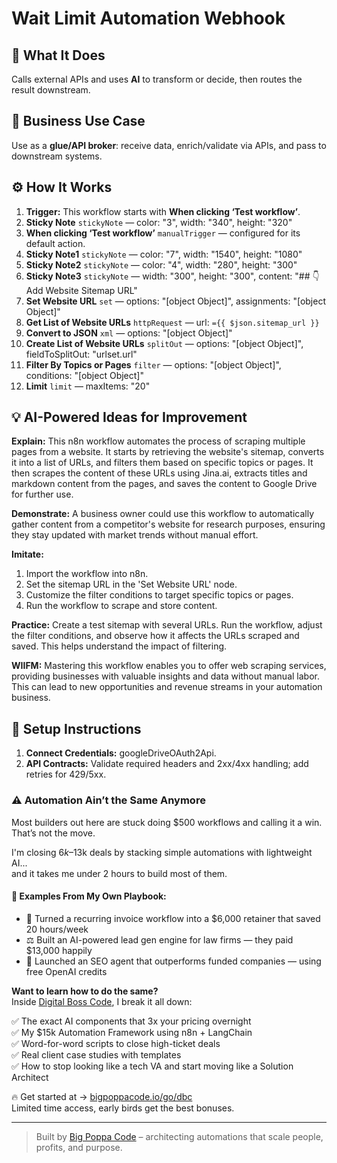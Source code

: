 # Wait Limit Automation Webhook
## 🚀 What It Does
Calls external APIs and uses **AI** to transform or decide, then routes the result downstream.

## 💼 Business Use Case
Use as a **glue/API broker**: receive data, enrich/validate via APIs, and pass to downstream systems.

## ⚙️ How It Works
1. **Trigger:** This workflow starts with **When clicking ‘Test workflow’**.
2. **Sticky Note** `stickyNote` — color: "3", width: "340", height: "320"
3. **When clicking ‘Test workflow’** `manualTrigger` — configured for its default action.
4. **Sticky Note1** `stickyNote` — color: "7", width: "1540", height: "1080"
5. **Sticky Note2** `stickyNote` — color: "4", width: "280", height: "300"
6. **Sticky Note3** `stickyNote` — width: "300", height: "300", content: "## 👇Add Website Sitemap URL"
7. **Set Website URL** `set` — options: "[object Object]", assignments: "[object Object]"
8. **Get List of Website URLs** `httpRequest` — url: `={{ $json.sitemap_url }}`
9. **Convert to JSON** `xml` — options: "[object Object]"
10. **Create List of Website URLs** `splitOut` — options: "[object Object]", fieldToSplitOut: "urlset.url"
11. **Filter By Topics or Pages** `filter` — options: "[object Object]", conditions: "[object Object]"
12. **Limit** `limit` — maxItems: "20"

## 💡 AI-Powered Ideas for Improvement
**Explain:** This n8n workflow automates the process of scraping multiple pages from a website. It starts by retrieving the website's sitemap, converts it into a list of URLs, and filters them based on specific topics or pages. It then scrapes the content of these URLs using Jina.ai, extracts titles and markdown content from the pages, and saves the content to Google Drive for further use.

**Demonstrate:** A business owner could use this workflow to automatically gather content from a competitor's website for research purposes, ensuring they stay updated with market trends without manual effort.

**Imitate:** 
1. Import the workflow into n8n.
2. Set the sitemap URL in the 'Set Website URL' node.
3. Customize the filter conditions to target specific topics or pages.
4. Run the workflow to scrape and store content.

**Practice:** Create a test sitemap with several URLs. Run the workflow, adjust the filter conditions, and observe how it affects the URLs scraped and saved. This helps understand the impact of filtering.

**WIIFM:** Mastering this workflow enables you to offer web scraping services, providing businesses with valuable insights and data without manual labor. This can lead to new opportunities and revenue streams in your automation business.

## 🔧 Setup Instructions
1. **Connect Credentials:** googleDriveOAuth2Api.
2. **API Contracts:** Validate required headers and 2xx/4xx handling; add retries for 429/5xx.

### ⚠️ Automation Ain’t the Same Anymore

Most builders out here are stuck doing $500 workflows and calling it a win.  
That’s not the move.  

I'm closing $6k–$13k deals by stacking simple automations with lightweight AI...  
and it takes me under 2 hours to build most of them.

#### 🧠 Examples From My Own Playbook:
- 🔁 Turned a recurring invoice workflow into a $6,000 retainer that saved 20 hours/week  
- ⚖️ Built an AI-powered lead gen engine for law firms — they paid $13,000 happily  
- 🚀 Launched an SEO agent that outperforms funded companies — using free OpenAI credits  

**Want to learn how to do the same?**  
Inside [Digital Boss Code](https://bigpoppacode.io/go/dbc), I break it all down:

✅ The exact AI components that 3x your pricing overnight  
✅ My $15k Automation Framework using n8n + LangChain  
✅ Word-for-word scripts to close high-ticket deals  
✅ Real client case studies with templates  
✅ How to stop looking like a tech VA and start moving like a Solution Architect  

🔥 Get started at → [bigpoppacode.io/go/dbc](https://bigpoppacode.io/go/dbc)  
Limited time access, early birds get the best bonuses.

---
> Built by [Big Poppa Code](https://bigpoppacode.io) – architecting automations that scale people, profits, and purpose.
